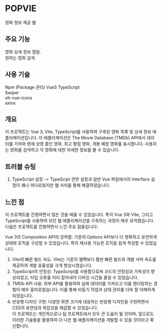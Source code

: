 # POPVIE
영화 정보 제공 웹

## 주요 기능
영화 상세 정보 열람.   
원하는 영화 검색.   

## 사용 기술
Npm (Package 관리)
Vue3
TypeScript   
Swiper    
oh-vue-icons    
axios   

## 개요
이 프로젝트는 Vue 3, Vite, TypeScript를 사용하여 구축된 영화 목록 및 상세 정보 애플리케이션입니다. 이 애플리케이션은 The Movie Database (TMDb) API에서 데이터를 가져와 현재 상영 중인 영화, 최고 평점 영화, 개봉 예정 영화를 표시합니다. 사용자는 영화를 검색하고 각 영화에 대한 자세한 정보를 볼 수 있습니다.   

## 트러블 슈팅
1. TypeScript 설정 -> TypeScipt 관련 설정과 일반 Vue 파일에서의 Interface 설정이 꽤나 까다로웠지만 웹 서치를 통해 해결하였습니다.

## 느낀 점
이 프로젝트를 진행하면서 많은 것을 배울 수 있었습니다. 특히 Vue 3와 Vite, 그리고 TypeScript를 사용하여 모던 웹 애플리케이션을 구축하는 과정이 매우 유익했습니다. 다음은 프로젝트를 진행하면서 느낀 주요 점들입니다:

Vue 3의 Composition API의 강력함: 기존의 Options API보다 더 명확하고 유연하게 상태와 로직을 구성할 수 있었습니다. 특히 재사용 가능한 로직을 쉽게 작성할 수 있었습니다.   
1. Vite의 빠른 빌드 속도: Vite는 기존의 웹팩보다 훨씬 빠른 빌드와 개발 서버 속도를 제공하여 개발 효율성을 크게 향상시켰습니다.
2. TypeScript의 안정성: TypeScript를 사용함으로써 코드의 안정성과 가독성이 향상되었고, 타입 오류를 미리 잡아내어 디버깅 시간을 줄일 수 있었습니다.
3. TMDb API 사용: 외부 API를 활용하여 실제 데이터를 가져오고 이를 렌더링하는 경험이 매우 흥미로웠습니다. 이를 통해 비동기 작업과 상태 관리를 더욱 잘 이해하게 되었습니다.   
4. 반응형 디자인 구현: 다양한 화면 크기에 대응하는 반응형 디자인을 구현하면서 CSS의 유연성과 복잡성을 체감할 수 있었습니다.   
이 프로젝트는 개인적으로나 팀 프로젝트에서 모두 큰 도움이 될 것이며, 앞으로도 이러한 기술들을 활용하여 더 나은 웹 애플리케이션을 개발할 수 있을 것이라고 확신합니다.

